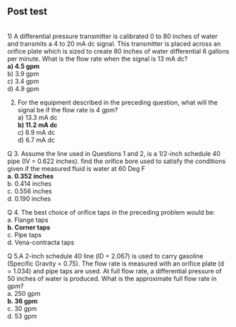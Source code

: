 ## Post test
<br>
1) A differential pressure transmitter is calibrated 0 to 80 inches of water and transmits a 4 to 20 mA dc signal. This transmitter is placed across an orifice plate which is sized to create 80 inches of water differential 6 gallons per minute. What is the flow rate when the signal is 13 mA dc?<br>
<b>a) 4.5 gpm<br></b>
b) 3.9 gpm<br>
c) 3.4 gpm<br>
d) 4.9 gpm<br>

2) For the equipment described in the preceding question, what will the signal be if the flow rate is 4 gpm?<br>
a) 13.3 mA dc<br>
<b> b) 11.2 mA dc<br></b>
c) 8.9 mA dc<br>
d) 6.7 mA dc<br>

Q 3. Assume the line used in Questions 1 and 2, is a 1/2-inch schedule 40 pipe (IV = 0.622 inches). find the orifice bore used to satisfy the conditions given if the measured fluid is water at 60 Deg F<br>
<b>a. 0.352 inches<br></b>
b. 0.414 inches<br>
c. 0.556 inches<br>
d. 0.190 inches<br>

Q 4. The best choice of orifice taps in the preceding problem would be:<br>
a. Flange taps<br>
<b>b. Corner taps<br></b>
c. Pipe taps<br>
d. Vena-contracta taps<br>

Q 5.A 2-inch schedule 40 line (lD = 2.067) is used to carry gasoline (Specific Gravity = 0.75). The flow rate is measured with an orifice plate (d = 1.034) and pipe taps are used. At full flow rate, a differential pressure of 50 inches of water is produced. What is the approximate full flow rate in gpm?<br>
a. 250 gpm<br>
<b>b. 36 gpm<br></b>
c. 30 gpm<br>
d. 53 gpm<br></b>
